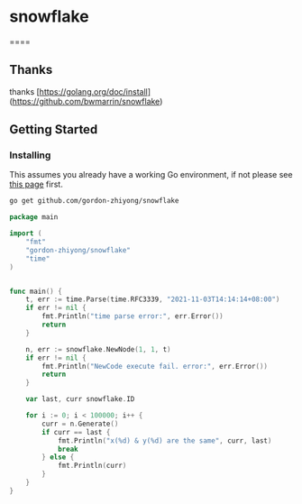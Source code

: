 # snowflake

====

## Thanks
thanks [https://golang.org/doc/install] (https://github.com/bwmarrin/snowflake)

## Getting Started

### Installing

This assumes you already have a working Go environment, if not please see
[this page](https://golang.org/doc/install) first.

```sh
go get github.com/gordon-zhiyong/snowflake
```

```go
package main

import (
	"fmt"
	"gordon-zhiyong/snowflake"
	"time"
)


func main() {
	t, err := time.Parse(time.RFC3339, "2021-11-03T14:14:14+08:00")
	if err != nil {
		fmt.Println("time parse error:", err.Error())
		return
	}

	n, err := snowflake.NewNode(1, 1, t)
	if err != nil {
		fmt.Println("NewCode execute fail. error:", err.Error())
		return
	}

	var last, curr snowflake.ID

	for i := 0; i < 100000; i++ {
		curr = n.Generate()
		if curr == last {
			fmt.Println("x(%d) & y(%d) are the same", curr, last)
			break
		} else {
			fmt.Println(curr)
		}
	}
}

```